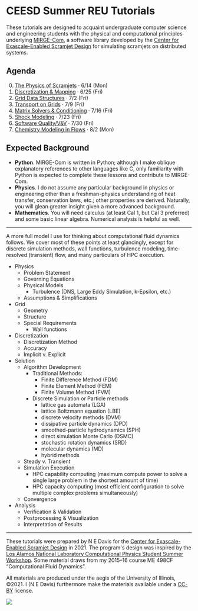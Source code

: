 # CEESD Summer REU Tutorials

These tutorials are designed to acquaint undergraduate computer science and engineering students with the physical and computational principles underlying [MIRGE-Com](https://github.com/illinois-ceesd/mirgecom), a software library developed by the [Center for Exascale-Enabled Scramjet Design](https://ceesd.illinois.edu/) for simulating scramjets on distributed systems.


##  Agenda

0. [The Physics of Scramjets](./0-physics.md) · 6/14 (Mon)
1. [Discretization & Mapping](./1-discrete.md) · 6/25 (Fri)
2. [Grid Data Structures](./2-griddata.md) · 7/2 (Fri)
3. [Transport on Grids](./3-transport.md) · 7/9 (Fri)
4. [Matrix Solvers & Conditioning](./4-solvers.md) · 7/16 (Fri)
5. [Shock Modeling](./5-shocks.md) · 7/23 (Fri)
6. [Software Quality/V&V](./6-verval.md) · 7/30 (Fri)
7. [Chemistry Modeling in Flows](./7-chemrxn.md) · 8/2 (Mon)


## Expected Background

- **Python**.  MIRGE-Com is written in Python; although I make oblique explanatory references to other languages like C, only familiarity with Python is expected to complete these lessons and contribute to MIRGE-Com.
- **Physics**.  I do not assume any particular background in physics or engineering other than a freshman-physics understanding of heat transfer, conservation laws, etc.; other properties are derived.  Naturally, you will glean greater insight given a more advanced background.
- **Mathematics**.  You will need calculus (at least Cal 1, but Cal 3 preferred) and some basic linear algebra.  Numerical analysis is helpful as well.

---

A more full model I use for thinking about computational fluid dynamics follows.  We cover most of these points at least glancingly, except for discrete simulation methods, wall functions, turbulence modeling, time-resolved (transient) flow, and many particulars of HPC execution.

-   Physics
    -   Problem Statement
    -   Governing Equations
    -   Physical Models
        -   Turbulence (DNS, Large Eddy Simulation, k-Epsilon, etc.)
    -   Assumptions & Simplifications
-   Grid
    -   Geometry
    -   Structure
    -   Special Requirements
        -   Wall functions
-   Discretization
    -   Discretization Method
    -   Accuracy
    -   Implicit v. Explicit
-   Solution
    -   Algorithm Development
        -   Traditional Methods:
            -   Finite Difference Method (FDM)
            -   Finite Element Method (FEM)
            -   Finite Volume Method (FVM)
        -   Discrete Simulation or Particle methods
            -   lattice gas automata (LGA)
            -   lattice Boltzmann equation (LBE)
            -   discrete velocity methods (DVM)
            -   dissipative particle dynamics (DPD)
            -   smoothed-particle hydrodynamics (SPH)
            -   direct simulation Monte Carlo (DSMC)
            -   stochastic rotation dynamics (SRD)
            -   molecular dynamics (MD)
            -   hybrid methods
    -   Steady v. Transient
    -   Simulation Execution
        -   HPC capability computing (maximum compute power to solve a single large problem in the shortest amount of time)
        -   HPC capacity computing (most efficient configuration to solve multiple complex problems simultaneously)
    -   Convergence
-   Analysis
    -   Verification & Validation
    -   Postprocessing & Visualization
    -   Interpretation of Results

---

These tutorials were prepared by N E Davis for the [Center for Exascale-Enabled Scramjet Design](https://ceesd.illinois.edu/) in 2021.  The program's design was inspired by the [Los Alamos National Laboratory Computational Physics Student Summer Workshop](https://www.lanl.gov/org/padwp/adx/computational-physics/summer-workshop/index.php).  Some material draws from my 2015–16 course ME 498CF “Computational Fluid Dynamics”.

All materials are produced under the aegis of the University of Illinois, ©2021.  I (N E Davis) furthermore make the materials available under a [CC-BY](https://creativecommons.org/licenses/by/4.0/) license.

![](http://i.creativecommons.org/l/by/4.0/88x31.png)
